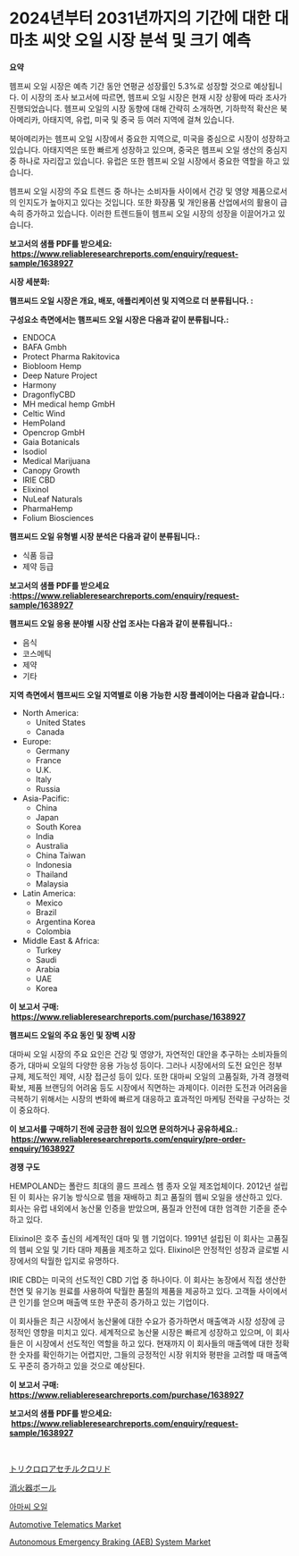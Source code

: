 <p><h1>2024년부터 2031년까지의 기간에 대한 대마초 씨앗 오일 시장 분석 및 크기 예측</h1></p><p><strong>요약</strong></p>
<p><p>헴프씨 오일 시장은 예측 기간 동안 연평균 성장률인 5.3%로 성장할 것으로 예상됩니다. 이 시장의 조사 보고서에 따르면, 헴프씨 오일 시장은 현재 시장 상황에 따라 조사가 진행되었습니다. 헴프씨 오일의 시장 동향에 대해 간략히 소개하면, 기하학적 확산은 북아메리카, 아태지역, 유럽, 미국 및 중국 등 여러 지역에 걸쳐 있습니다.</p><p>북아메리카는 헴프씨 오일 시장에서 중요한 지역으로, 미국을 중심으로 시장이 성장하고 있습니다. 아태지역은 또한 빠르게 성장하고 있으며, 중국은 헴프씨 오일 생산의 중심지 중 하나로 자리잡고 있습니다. 유럽은 또한 헴프씨 오일 시장에서 중요한 역할을 하고 있습니다.</p><p>헴프씨 오일 시장의 주요 트렌드 중 하나는 소비자들 사이에서 건강 및 영양 제품으로서의 인지도가 높아지고 있다는 것입니다. 또한 화장품 및 개인용품 산업에서의 활용이 급속히 증가하고 있습니다. 이러한 트렌드들이 헴프씨 오일 시장의 성장을 이끌어가고 있습니다.</p></p>
<p><strong>보고서의 샘플 PDF를 받으세요: &nbsp;<a href="https://www.reliableresearchreports.com/enquiry/request-sample/1638927">https://www.reliableresearchreports.com/enquiry/request-sample/1638927</a></strong></p>
<p><strong>시장 세분화:</strong></p>
<p><strong> 햄프씨드 오일 시장은 개요, 배포, 애플리케이션 및 지역으로 더 분류됩니다. :</strong></p>
<p><strong>구성요소 측면에서는 햄프씨드 오일 시장은 다음과 같이 분류됩니다.:</strong></p>
<p><ul><li>ENDOCA</li><li>BAFA Gmbh</li><li>Protect Pharma Rakitovica</li><li>Biobloom Hemp</li><li>Deep Nature Project</li><li>Harmony</li><li>DragonflyCBD</li><li>MH medical hemp GmbH</li><li>Celtic Wind</li><li>HemPoland</li><li>Opencrop GmbH</li><li>Gaia Botanicals</li><li>Isodiol</li><li>Medical Marijuana</li><li>Canopy Growth</li><li>IRIE CBD</li><li>Elixinol</li><li>NuLeaf Naturals</li><li>PharmaHemp</li><li>Folium Biosciences</li></ul></p>
<p><strong> 햄프씨드 오일 유형별 시장 분석은 다음과 같이 분류됩니다.:</strong></p>
<p><ul><li>식품 등급</li><li>제약 등급</li></ul></p>
<p><strong>보고서의 샘플 PDF를 받으세요 :<a href="https://www.reliableresearchreports.com/enquiry/request-sample/1638927">https://www.reliableresearchreports.com/enquiry/request-sample/1638927</a></strong></p>
<p><strong> 햄프씨드 오일 응용 분야별 시장 산업 조사는 다음과 같이 분류됩니다.:</strong></p>
<p><ul><li>음식</li><li>코스메틱</li><li>제약</li><li>기타</li></ul></p>
<p><strong>지역 측면에서 햄프씨드 오일 지역별로 이용 가능한 시장 플레이어는 다음과 같습니다.:</strong></p>
<p><ul>
    <li>
        North America:
        <ul>
            <li>United States</li>
            <li>Canada</li>
        </ul>
    </li>
    <li>
        Europe:
        <ul>
            <li>Germany</li>
            <li>France</li>
            <li>U.K.</li>
            <li>Italy</li>
            <li>Russia</li>
        </ul>
    </li>
    <li>
        Asia-Pacific:
        <ul>
            <li>China</li>
            <li>Japan</li>
            <li>South Korea</li>
            <li>India</li>
            <li>Australia</li>
            <li>China Taiwan</li>
            <li>Indonesia</li>
            <li>Thailand</li>
            <li>Malaysia</li>
        </ul>
    </li>
    <li>
        Latin America:
        <ul>
            <li>Mexico</li>
            <li>Brazil</li>
            <li>Argentina Korea</li>
            <li>Colombia</li>
        </ul>
    </li>
    <li>
        Middle East & Africa:
        <ul>
            <li>Turkey</li>
            <li>Saudi</li>
            <li>Arabia</li>
            <li>UAE</li>
            <li>Korea</li>
        </ul>
    </li>
    </ul></p>
<p><strong>이 보고서 구매: &nbsp;<a href="https://www.reliableresearchreports.com/purchase/1638927">https://www.reliableresearchreports.com/purchase/1638927</a></strong></p>
<p><strong>햄프씨드 오일의 주요 동인 및 장벽 시장</strong></p>
<p><p>대마씨 오일 시장의 주요 요인은 건강 및 영양가, 자연적인 대안을 추구하는 소비자들의 증가, 대마씨 오일의 다양한 응용 가능성 등이다. 그러나 시장에서의 도전 요인은 정부 규제, 제도적인 제약, 시장 접근성 등이 있다. 또한 대마씨 오일의 고품질화, 가격 경쟁력 확보, 제품 브랜딩의 어려움 등도 시장에서 직면하는 과제이다. 이러한 도전과 어려움을 극복하기 위해서는 시장의 변화에 빠르게 대응하고 효과적인 마케팅 전략을 구상하는 것이 중요하다.</p></p>
<p><strong>이 보고서를 구매하기 전에 궁금한 점이 있으면 문의하거나 공유하세요.: &nbsp;<a href="https://www.reliableresearchreports.com/enquiry/pre-order-enquiry/1638927">https://www.reliableresearchreports.com/enquiry/pre-order-enquiry/1638927</a></strong></p>
<p><strong>경쟁 구도</strong></p>
<p><p>HEMPOLAND는 폴란드 최대의 콜드 프레스 헴 종자 오일 제조업체이다. 2012년 설립된 이 회사는 유기농 방식으로 헴을 재배하고 최고 품질의 헴씨 오일을 생산하고 있다. 회사는 유럽 내외에서 농산물 인증을 받았으며, 품질과 안전에 대한 엄격한 기준을 준수하고 있다.</p><p>Elixinol은 호주 출신의 세계적인 대마 및 헴 기업이다. 1991년 설립된 이 회사는 고품질의 헴씨 오일 및 기타 대마 제품을 제조하고 있다. Elixinol은 안정적인 성장과 글로벌 시장에서의 탁월한 입지로 유명하다.</p><p>IRIE CBD는 미국의 선도적인 CBD 기업 중 하나이다. 이 회사는 농장에서 직접 생산한 천연 및 유기농 원료를 사용하여 탁월한 품질의 제품을 제공하고 있다. 고객들 사이에서 큰 인기를 얻으며 매출액 또한 꾸준히 증가하고 있는 기업이다. </p><p>이 회사들은 최근 시장에서 농산물에 대한 수요가 증가하면서 매출액과 시장 성장에 긍정적인 영향을 미치고 있다. 세계적으로 농산물 시장은 빠르게 성장하고 있으며, 이 회사들은 이 시장에서 선도적인 역할을 하고 있다. 현재까지 이 회사들의 매출액에 대한 정확한 숫자를 확인하기는 어렵지만, 그들의 긍정적인 시장 위치와 평판을 고려할 때 매출액도 꾸준히 증가하고 있을 것으로 예상된다.</p></p>
<p><strong>이 보고서 구매: &nbsp; <a href="https://www.reliableresearchreports.com/purchase/1638927">https://www.reliableresearchreports.com/purchase/1638927</a></strong></p>
<p><strong>보고서의 샘플 PDF를 받으세요: &nbsp;<a href="https://www.reliableresearchreports.com/enquiry/request-sample/1638927">https://www.reliableresearchreports.com/enquiry/request-sample/1638927</a></strong><strong></strong></p>
<p>&nbsp;</p>
<p><p><a href="https://github.com/EstelWisozk1/Market-Research-Report-List-1/blob/main/40775859883.md">トリクロロアセチルクロリド</a></p><p><a href="https://github.com/lrlmopnhwd79300/Market-Research-Report-List-1/blob/main/38964529882.md">消火器ボール</a></p><p><a href="https://github.com/GabrielBlanda5656/Market-Research-Report-List-1/blob/main/40249399257.md">아마씨 오일</a></p><p><a href="https://issuu.com/reportprime-2/docs/automotive-telematics-market-size-2030.pptx">Automotive Telematics Market</a></p><p><a href="https://issuu.com/reportprime-2/docs/autonomous-emergency-braking-aeb-system-market-siz">Autonomous Emergency Braking (AEB) System Market</a></p></p>